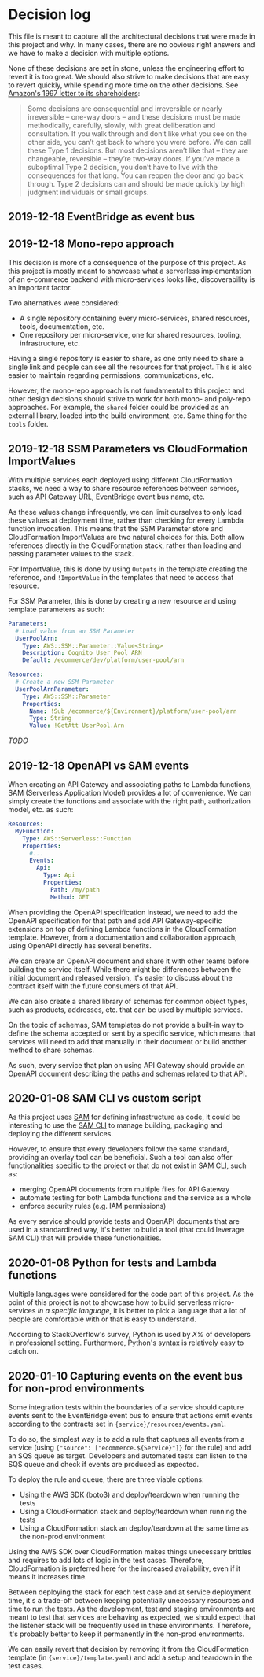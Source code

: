 Decision log
============

This file is meant to capture all the architectural decisions that were made in this project and why. In many cases, there are no obvious right answers and we have to make a decision with multiple options.

None of these decisions are set in stone, unless the engineering effort to revert it is too great. We should also strive to make decisions that are easy to revert quickly, while spending more time on the other decisions. See [Amazon's 1997 letter to its shareholders](https://www.sec.gov/Archives/edgar/data/1018724/000119312516530910/d168744dex991.htm):

> Some decisions are consequential and irreversible or nearly irreversible – one-way doors – and these decisions must be made methodically, carefully, slowly, with great deliberation and consultation. If you walk through and don’t like what you see on the other side, you can’t get back to where you were before. We can call these Type 1 decisions. But most decisions aren’t like that – they are changeable, reversible – they’re two-way doors. If you’ve made a suboptimal Type 2 decision, you don’t have to live with the consequences for that long. You can reopen the door and go back through. Type 2 decisions can and should be made quickly by high judgment individuals or small groups.

## 2019-12-18 EventBridge as event bus

## 2019-12-18 Mono-repo approach

This decision is more of a consequence of the purpose of this project. As this project is mostly meant to showcase what a serverless implementation of an e-commerce backend with micro-services looks like, discoverability is an important factor.

Two alternatives were considered:

* A single repository containing every micro-services, shared resources, tools, documentation, etc.
* One repository per micro-service, one for shared resources, tooling, infrastructure, etc.

Having a single repository is easier to share, as one only need to share a single link and people can see all the resources for that project. This is also easier to maintain regarding permissions, communications, etc.

However, the mono-repo approach is not fundamental to this project and other design decisions should strive to work for both mono- and poly-repo approaches. For example, the `shared` folder could be provided as an external library, loaded into the build environment, etc. Same thing for the `tools` folder.

## 2019-12-18 SSM Parameters vs CloudFormation ImportValues

With multiple services each deployed using different CloudFormation stacks, we need a way to share resource references between services, such as API Gateway URL, EventBridge event bus name, etc.

As these values change infrequently, we can limit ourselves to only load these values at deployment time, rather than checking for every Lambda function invocation. This means that the SSM Parameter store and CloudFormation ImportValues are two natural choices for this. Both allow references directly in the CloudFormation stack, rather than loading and passing parameter values to the stack.

For ImportValue, this is done by using `Outputs` in the template creating the reference, and `!ImportValue` in the templates that need to access that resource.

For SSM Parameter, this is done by creating a new resource and using template parameters as such:

```yaml
Parameters:
  # Load value from an SSM Parameter
  UserPoolArn:
    Type: AWS::SSM::Parameter::Value<String>
    Description: Cognito User Pool ARN
    Default: /ecommerce/dev/platform/user-pool/arn

Resources:
  # Create a new SSM Parameter
  UserPoolArnParameter:
    Type: AWS::SSM::Parameter
    Properties:
      Name: !Sub /ecommerce/${Environment}/platform/user-pool/arn
      Type: String
      Value: !GetAtt UserPool.Arn
```

_TODO_

## 2019-12-18 OpenAPI vs SAM events

When creating an API Gateway and associating paths to Lambda functions, SAM (Serverless Application Model) provides a lot of convenience. We can simply create the functions and associate with the right path, authorization model, etc. as such:

```yaml
Resources:
  MyFunction:
    Type: AWS::Serverless::Function
    Properties:
      #...
      Events:
        Api:
          Type: Api
          Properties:
            Path: /my/path
            Method: GET
```

When providing the OpenAPI specification instead, we need to add the OpenAPI specification for that path and add API Gateway-specific extensions on top of defining Lambda functions in the CloudFormation template. However, from a documentation and collaboration approach, using OpenAPI directly has several benefits.

We can create an OpenAPI document and share it with other teams before building the service itself. While there might be differences between the initial document and released version, it's easier to discuss about the contract itself with the future consumers of that API.

We can also create a shared library of schemas for common object types, such as products, addresses, etc. that can be used by multiple services.

On the topic of schemas, SAM templates do not provide a built-in way to define the schema accepted or sent by a specific service, which means that services will need to add that manually in their document or build another method to share schemas.

As such, every service that plan on using API Gateway should provide an OpenAPI document describing the paths and schemas related to that API.

## 2020-01-08 SAM CLI vs custom script

As this project uses [SAM](https://github.com/awslabs/serverless-application-model) for defining infrastructure as code, it could be interesting to use the [SAM CLI](https://github.com/awslabs/aws-sam-cli) to manage building, packaging and deploying the different services.

However, to ensure that every developers follow the same standard, providing an overlay tool can be beneficial. Such a tool can also offer functionalities specific to the project or that do not exist in SAM CLI, such as:

* merging OpenAPI documents from multiple files for API Gateway
* automate testing for both Lambda functions and the service as a whole
* enforce security rules (e.g. IAM permissions)

As every service should provide tests and OpenAPI documents that are used in a standardized way, it's better to build a tool (that could leverage SAM CLI) that will provide these functionalities.

## 2020-01-08 Python for tests and Lambda functions

Multiple languages were considered for the code part of this project. As the point of this project is not to showcase how to build serverless micro-services _in a specific language_, it is better to pick a language that a lot of people are comfortable with or that is easy to understand.

According to StackOverflow's survey, Python is used by _X%_ of developers in professional setting. Furthermore, Python's syntax is relatively easy to catch on.

## 2020-01-10 Capturing events on the event bus for non-prod environments

Some integration tests within the boundaries of a service should capture events sent to the EventBridge event bus to ensure that actions emit events according to the contracts set in `{service}/resources/events.yaml`.

To do so, the simplest way is to add a rule that captures all events from a service (using `{"source": ["ecommerce.${Service}"]}` for the rule) and add an SQS queue as target. Developers and automated tests can listen to the SQS queue and check if events are produced as expected.

To deploy the rule and queue, there are three viable options:

* Using the AWS SDK (boto3) and deploy/teardown when running the tests
* Using a CloudFormation stack and deploy/teardown when running the tests
* Using a CloudFormation stack an deploy/teardown at the same time as the non-prod environment

Using the AWS SDK over CloudFormation makes things unecessary brittles and requires to add lots of logic in the test cases. Therefore, CloudFormation is preferred here for the increased availability, even if it means it increases time.

Between deploying the stack for each test case and at service deployment time, it's a trade-off between keeping potentially unecessary resources and time to run the tests. As the development, test and staging environments are meant to test that services are behaving as expected, we should expect that the listener stack will be frequently used in these environments. Therefore, it's probably better to keep it permanently in the non-prod environments.

We can easily revert that decision by removing it from the CloudFormation template (in `{service}/template.yaml`) and add a setup and teardown in the test cases.